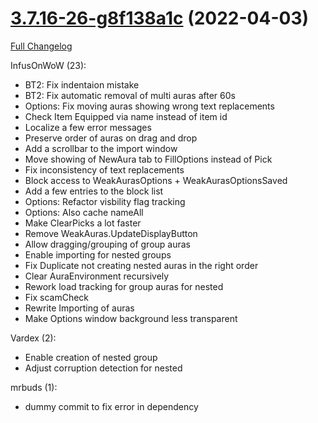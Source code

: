 # [3.7.16-26-g8f138a1c](https://github.com/WeakAuras/WeakAuras2/tree/8f138a1c6a539d0c5b22222c0396e8d73f8b9384) (2022-04-03)

[Full Changelog](https://github.com/WeakAuras/WeakAuras2/compare/3.7.16...8f138a1c6a539d0c5b22222c0396e8d73f8b9384)

InfusOnWoW (23):

- BT2: Fix indentaion mistake
- BT2: Fix automatic removal of multi auras after 60s
- Options: Fix moving auras showing wrong text replacements
- Check Item Equipped via name instead of item id
- Localize a few error messages
- Preserve order of auras on drag and drop
- Add a scrollbar to the import window
- Move showing of NewAura tab to FillOptions instead of Pick
- Fix inconsistency of text replacements
- Block access to WeakAurasOptions + WeakAurasOptionsSaved
- Add a few entries to the block list
- Options: Refactor visbility flag tracking
- Options: Also cache nameAll
- Make ClearPicks a lot faster
- Remove WeakAuras.UpdateDisplayButton
- Allow dragging/grouping of group auras
- Enable importing for nested groups
- Fix Duplicate not creating nested auras in the right order
- Clear AuraEnvironment recursively
- Rework load tracking for group auras for nested
- Fix scamCheck
- Rewrite Importing of auras
- Make Options window background less transparent

Vardex (2):

- Enable creation of nested group
- Adjust corruption detection for nested

mrbuds (1):

- dummy commit to fix error in dependency


